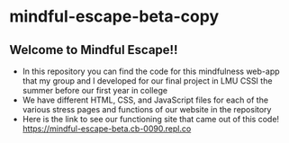 # mindful-escape-beta-copy

## Welcome to Mindful Escape!!
- In this repository you can find the code for this mindfulness web-app that my group and I developed for our final project in LMU CSSI the summer before our first year in college
- We have different HTML, CSS, and JavaScript files for each of the various stress pages and functions of our website in the repository
- Here is the link to see our functioning site that came out of this code! https://mindful-escape-beta.cb-0090.repl.co
